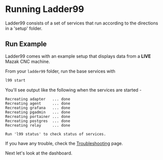 # Running Ladder99

Ladder99 consists of a set of services that run according to the directions in a 'setup' folder. 


## Run Example

Ladder99 comes with an example setup that displays data from a **LIVE** Mazak CNC machine. 

From your `ladder99` folder, run the base services with

```bash
l99 start
```

You'll see output like the following when the services are started - 

```
Recreating adapter   ... done
Recreating agent     ... done
Recreating grafana   ... done
Recreating pgadmin   ... done
Recreating portainer ... done
Recreating postgres  ... done
Recreating relay     ... done

Run 'l99 status' to check status of services.
```

If you have any trouble, check the [Troubleshooting](../reference/troubleshooting.md) page.

Next let's look at the dashboard.
